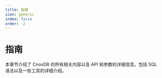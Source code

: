 ```yaml
---
title: 指南
icon: generic
index: false
order: -2
---
```


# 指南

本章节介绍了 CnosDB 的所有相关内容以及 API 和参数的详细信息。包括 SQL 语法以及一些工具的详细介绍。